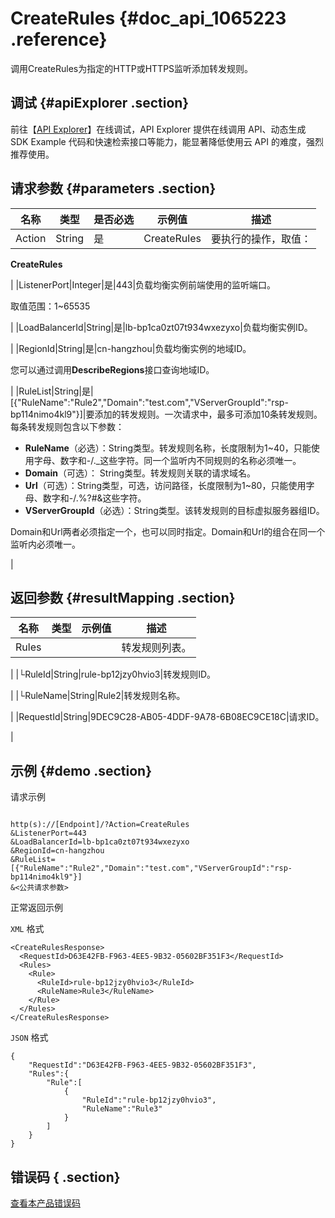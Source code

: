 # CreateRules {#doc_api_1065223 .reference}

调用CreateRules为指定的HTTP或HTTPS监听添加转发规则。

## 调试 {#apiExplorer .section}

前往【[API Explorer](https://api.aliyun.com/#product=Slb&api=CreateRules)】在线调试，API Explorer 提供在线调用 API、动态生成 SDK Example 代码和快速检索接口等能力，能显著降低使用云 API 的难度，强烈推荐使用。

## 请求参数 {#parameters .section}

|名称|类型|是否必选|示例值|描述|
|--|--|----|---|--|
|Action|String|是|CreateRules|要执行的操作，取值：

 **CreateRules**

 |
|ListenerPort|Integer|是|443|负载均衡实例前端使用的监听端口。

 取值范围：1~65535

 |
|LoadBalancerId|String|是|lb-bp1ca0zt07t934wxezyxo|负载均衡实例ID。

 |
|RegionId|String|是|cn-hangzhou|负载均衡实例的地域ID。

 您可以通过调用**DescribeRegions**接口查询地域ID。

 |
|RuleList|String|是|\[\{"RuleName":"Rule2","Domain":"test.com","VServerGroupId":"rsp-bp114nimo4kl9"\}\]|要添加的转发规则。一次请求中，最多可添加10条转发规则。每条转发规则包含以下参数：

 -   **RuleName**（必选）：String类型。转发规则名称，长度限制为1~40，只能使用字母、数字和-/.\_这些字符。同一个监听内不同规则的名称必须唯一。
-   **Domain**（可选）： String类型。转发规则关联的请求域名。
-   **Url**（可选）：String类型，可选，访问路径，长度限制为1~80，只能使用字母、数字和-/.%?\#&这些字符。
-   **VServerGroupId**（必选）：String类型。该转发规则的目标虚拟服务器组ID。

 Domain和Url两者必须指定一个，也可以同时指定。Domain和Url的组合在同一个监听内必须唯一。

 |

## 返回参数 {#resultMapping .section}

|名称|类型|示例值|描述|
|--|--|---|--|
|Rules| | |转发规则列表。

 |
|└RuleId|String|rule-bp12jzy0hvio3|转发规则ID。

 |
|└RuleName|String|Rule2|转发规则名称。

 |
|RequestId|String|9DEC9C28-AB05-4DDF-9A78-6B08EC9CE18C|请求ID。

 |

## 示例 {#demo .section}

请求示例

``` {#request_demo}

http(s)://[Endpoint]/?Action=CreateRules
&ListenerPort=443
&LoadBalancerId=lb-bp1ca0zt07t934wxezyxo
&RegionId=cn-hangzhou
&RuleList=[{"RuleName":"Rule2","Domain":"test.com","VServerGroupId":"rsp-bp114nimo4kl9"}]
&<公共请求参数>

```

正常返回示例

`XML` 格式

``` {#xml_return_success_demo}
<CreateRulesResponse>
  <RequestId>D63E42FB-F963-4EE5-9B32-05602BF351F3</RequestId>
  <Rules>
    <Rule>
      <RuleId>rule-bp12jzy0hvio3</RuleId>
      <RuleName>Rule3</RuleName>
    </Rule>
  </Rules>
</CreateRulesResponse>

```

`JSON` 格式

``` {#json_return_success_demo}
{
	"RequestId":"D63E42FB-F963-4EE5-9B32-05602BF351F3",
	"Rules":{
		"Rule":[
			{
				"RuleId":"rule-bp12jzy0hvio3",
				"RuleName":"Rule3"
			}
		]
	}
}
```

## 错误码 { .section}

[查看本产品错误码](https://error-center.aliyun.com/status/product/Slb)

